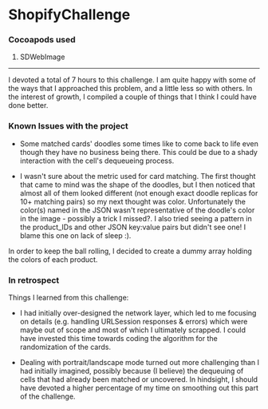# ShopifyChallenge

### Cocoapods used

1. SDWebImage

___________________


I devoted a total of 7 hours to this challenge. I am quite happy with some of the ways that I approached this problem, and a little less so with others. In the interest of growth, I compiled a couple of things that I think I could have done better.

### Known Issues with the project

* Some matched cards' doodles some times like to come back to life even though they have no business being there. This could be due to a shady interaction with the cell's dequeueing process. 

* I wasn't sure about the metric used for card matching. The first thought that came to mind was the shape of the doodles, but I then noticed that almost all of them looked different (not enough exact doodle replicas for 10+ matching pairs) so my next thought was color. Unfortunately the color(s) named in the JSON wasn't representative of the doodle's color in the image - possibly a trick I missed?. I also tried seeing a pattern in the product_IDs and other JSON key:value pairs but didn't see one! I blame this one on lack of sleep :). 

In order to keep the ball rolling, I decided to create a dummy array holding the colors of each product.

### In retrospect

Things I learned from this challenge:

* I had initially over-designed the network layer, which led to me focusing on details (e.g. handling URLSession responses & errors) which were maybe out of scope and most of which I ultimately scrapped. I could have invested this time towards coding the algorithm for the randomization of the cards.

* Dealing with portrait/landscape mode turned out more challenging than I had initially imagined, possibly because (I believe) the dequeuing of cells that had already been matched or uncovered. In hindsight, I should have devoted a higher percentage of my time on smoothing out this part of the challenge.
